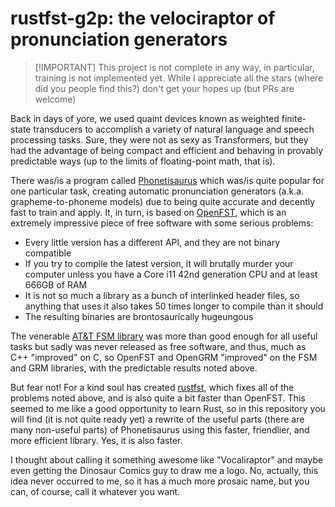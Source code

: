 rustfst-g2p: the velociraptor of pronunciation generators
=========================================================

> [!IMPORTANT] This project is not complete in any way, in particular,
> training is not implemented yet.  While I appreciate all the stars
> (where did you people find this?) don't get your hopes up (but PRs are welcome)
 
Back in days of yore, we used quaint devices known as weighted
finite-state transducers to accomplish a variety of natural language
and speech processing tasks.  Sure, they were not as sexy as
Transformers, but they had the advantage of being compact and
efficient and behaving in provably predictable ways (up to the limits
of floating-point math, that is).

There was/is a program called
[Phonetisaurus](https://github.com/AdolfVonKleist/Phonetisaurus) which
was/is quite popular for one particular task, creating automatic
pronunciation generators (a.k.a. grapheme-to-phoneme models) due to
being quite accurate and decently fast to train and apply.  It, in
turn, is based on [OpenFST](http://openfst.org), which is an extremely
impressive piece of free software with some serious problems:

- Every little version has a different API, and they are not binary
  compatible
- If you try to compile the latest version, it will brutally murder
  your computer unless you have a Core i11 42nd generation CPU and at
  least 666GB of RAM
- It is not so much a library as a bunch of interlinked header files,
  so anything that uses it also takes 50 times longer to compile than
  it should
- The resulting binaries are brontosaurically hugeungous

The venerable [AT&T FSM
library](https://www.openfst.org/twiki/bin/view/Contrib/FsmLibrary)
was more than good enough for all useful tasks but sadly was never
released as free software, and thus, much as C++ "improved" on C, so
OpenFST and OpenGRM "improved" on the FSM and GRM libraries, with the
predictable results noted above.

But fear not!  For a kind soul has created
[rustfst](https://github.com/Garvys/rustfst), which fixes all of the
problems noted above, and is also quite a bit faster than OpenFST.
This seemed to me like a good opportunity to learn Rust, so in this
repository you will find (it is not quite ready yet) a rewrite of the
useful parts (there are many non-useful parts) of Phonetisaurus using
this faster, friendlier, and more efficient library.  Yes, it is also
faster.

I thought about calling it something awesome like "Vocaliraptor" and
maybe even getting the Dinosaur Comics guy to draw me a logo.  No,
actually, this idea never occurred to me, so it has a much more
prosaic name, but you can, of course, call it whatever you want.
